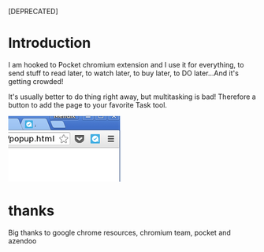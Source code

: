 [DEPRECATED]

# Introduction

I am hooked to Pocket chromium extension and I use it for everything, to send stuff to read later, to watch later, to buy later, to DO later...And it's getting crowded!

It's usually better to do thing right away, but multitasking is bad! Therefore a button to add the page to your favorite Task tool.

![click on icon](instruction_icon.png)

# thanks

Big thanks to google chrome resources, chromium team, pocket and azendoo
